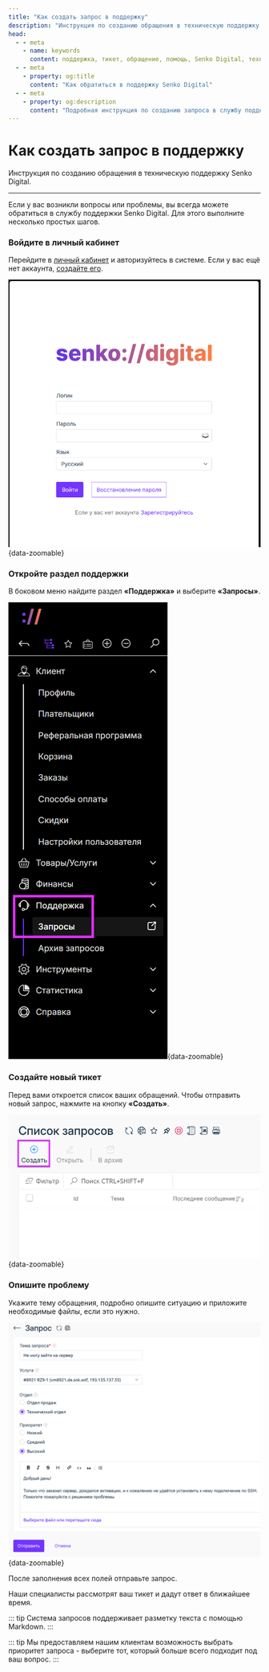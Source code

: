 ```yaml
---
title: "Как создать запрос в поддержку"
description: "Инструкция по созданию обращения в техническую поддержку Senko Digital."
head:
  - - meta
    - name: keywords
      content: поддержка, тикет, обращение, помощь, Senko Digital, техподдержка
  - - meta
    - property: og:title
      content: "Как обратиться в поддержку Senko Digital"
  - - meta
    - property: og:description
      content: "Подробная инструкция по созданию запроса в службу поддержки."
---
```



# Как создать запрос в поддержку

Инструкция по созданию обращения в техническую поддержку Senko Digital.

---

Если у вас возникли вопросы или проблемы, вы всегда можете обратиться в службу поддержки Senko Digital. Для этого выполните несколько простых шагов.

### Войдите в личный кабинет

Перейдите в [личный кабинет](https://my.senko.digital/billmgr) и авторизуйтесь в системе. Если у вас ещё нет аккаунта, [создайте его](/personal-area/register.md).

![вход в систему](/images/personal-area/new-ticket/1.png){data-zoomable}

### Откройте раздел поддержки

В боковом меню найдите раздел **«Поддержка»** и выберите **«Запросы»**.

![боковое меню](/images/personal-area/new-ticket/2.png){data-zoomable}

### Создайте новый тикет  

Перед вами откроется список ваших обращений. Чтобы отправить новый запрос, нажмите на кнопку **«Создать»**.

![создание тикета](/images/personal-area/new-ticket/3.png){data-zoomable}

### Опишите проблему  

Укажите тему обращения, подробно опишите ситуацию и приложите необходимые файлы, если это нужно.

![заполнение тикета](/images/personal-area/new-ticket/4.png){data-zoomable}

После заполнения всех полей отправьте запрос.

Наши специалисты рассмотрят ваш тикет и дадут ответ в ближайшее время.  

::: tip
Система запросов поддерживает разметку текста с помощью Markdown.
:::

::: tip
Мы предоставляем нашим клиентам возможность выбрать приоритет запроса - выберите тот, который больше всего подходит под ваш вопрос.
:::
